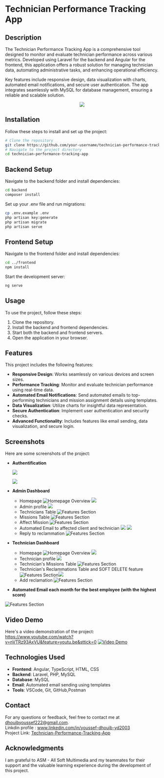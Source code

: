 # Technician Performance Tracking App

## Description

The Technician Performance Tracking App is a comprehensive tool designed to monitor and evaluate technician performance across various metrics. Developed using Laravel for the backend and Angular for the frontend, this application offers a robust solution for managing technician data, automating administrative tasks, and enhancing operational efficiency.

Key features include responsive design, data visualization with charts, automated email notifications, and secure user authentication. The app integrates seamlessly with MySQL for database management, ensuring a reliable and scalable solution.

<div align="center">
    <img src="https://skillicons.dev/icons?i=angular,laravel,mysql,typescript,php,html,css,git,vscode" />
</div>

## Installation

Follow these steps to install and set up the project:

```bash
# Clone the repository
git clone https://github.com/your-username/technician-performance-tracking-app.git
# Navigate to the project directory
cd technician-performance-tracking-app
```
## Backend Setup

Navigate to the backend folder and install dependencies:

```bash
cd backend
composer install
```
Set up your .env file and run migrations:
```bash
cp .env.example .env
php artisan key:generate
php artisan migrate
php artisan serve
```
## Frontend Setup

Navigate to the frontend folder and install dependencies:
```bash
cd ../frontend
npm install
```
Start the development server:
```bash
ng serve
```
## Usage

To use the project, follow these steps:

1. Clone the repository.
2. Install the backend and frontend dependencies.
3. Start both the backend and frontend servers.
4. Open the application in your browser.

## Features

This project includes the following features:

- **Responsive Design**: Works seamlessly on various devices and screen sizes.
- **Performance Tracking**: Monitor and evaluate technician performance using real-time data.
- **Automated Email Notifications**: Send automated emails to top-performing technicians and mission assignment details using templates.
- **Data Visualization**: Utilize charts for insightful data representation.
- **Secure Authentication**: Implement user authentication and security checks.
- **Advanced Functionality**: Includes features like email sending, data visualization, and secure login.

## Screenshots

Here are some screenshots of the project:
- **Authentification**
   
  ![](backend/projectpics/login.png)
   
  ![](backend/projectpics/register.png)        

- **Admin Dashboard**  
  - Homepage
![Homepage Overview](backend/projectpics/admindash.png)
![](backend/projectpics/home2.png)
  - Admin profile
![](backend/projectpics/profile.png)
  - Technicians Table
![Features Section](backend/projectpics/techtable.png)
  - Missions Table
![Features Section](backend/projectpics/miss1.png)
  - Affect Mission 
![Features Section](backend/projectpics/missaffect.png)  
  - Automated Email to affected client and technician 
![](backend/projectpics/techemail.png)
![](backend/projectpics/cleintemail.png)
  - Reply to reclammation 
![Features Section](backend/projectpics/replyrec.png)  

- **Technician Dashboard**  
  - Homepage
![Homepage Overview](backend/projectpics/techDashboard.png)
![](backend/projectpics/home2.png)
  - Technician profile
![](backend/projectpics/techprofil.png)
  - Technician's Missions Table
![Features Section](backend/projectpics/misstabletechdash.png)
  - Technician's Reclammations Table and SOFT DELETE feature 
![Features Section](backend/projectpics/rectabletechdash.png)![](backend/projectpics/successdeleterec.png)
  - Add reclamation 
![Features Section](backend/projectpics/addrectechdash.png)    
  
- **Automated Email each month for the best employee (with the highest score)**  
   
![Features Section](backend/projectpics/toptech.png)      

## Video Demo

Here's a video demonstration of the project:
https://www.youtube.com/watch?v=nVTRz93AxVU&feature=youtu.be&sttick=0
[![Video Demo](https://img.youtube.com/vi/25W8MoCT-VI/maxresdefault.jpg
)]( (https://www.youtube.com/watch?v=25W8MoCT-VI))


## Technologies Used

- **Frontend**: Angular, TypeScript, HTML, CSS
- **Backend**: Laravel, PHP, MySQL
- **Database**: MySQL
- **Email**: Automated email sending using templates
- **Tools**: VSCode, Git, GitHub,Postman

## Contact

For any questions or feedback, feel free to contact me at [dhouibyoussef222@gmail.com](mailto:dhouibyoussef222@gmail.com).<br>
Linkdin profile : www.linkedin.com/in/youssef-dhouib-yd2003 <br>
Project Link: [Technician-Performance-Tracking-App
](https://github.com/youssefdhouib/Technician-Performance-Tracking-App)

## Acknowledgments

I am grateful to ASM - All Soft Multimedia and my teammates for their support and the valuable learning experience during the development of this project.

